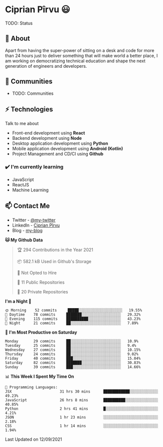 # Ciprian Pîrvu 😃

TODO: Status

## 🧐 About

Apart from having the super-power of sitting on a desk and code for more than 24 hours just to deliver something that will make world a better place, I am working on democratizing technical education and shape the next generation of engineers and developers.

## 👯 Communities

-   TODO: Communities

## ⚡ Technologies

Talk to me about

-   Front-end development using **React**
-   Backend development using **Node**
-   Desktop application development using **Python**
-   Mobile application development using **Android (Kotlin)**
-   Project Management and CD/CI using **Github**

### ✔️ I'm currently learning

-   JavaScript
-   ReactJS
-   Machine Learning

## 📫 Contact Me

-   Twitter - [@my-twitter]()
-   LinkedIn - [Ciprian Pîrvu](https://www.linkedin.com/in/p%C3%AErvu-ciprian-cristian-4415991b1/)
-   Blog - [my-blog]()

<!--START_SECTION:waka-->
**🐱 My Github Data** 

> 🏆 294 Contributions in the Year 2021
 > 
> 📦 582.1 kB Used in Github's Storage 
 > 
> 🚫 Not Opted to Hire
 > 
> 📜 11 Public Repositories 
 > 
> 🔑 20 Private Repositories  
 > 
**I'm a Night 🦉** 

```text
🌞 Morning    52 commits     █████░░░░░░░░░░░░░░░░░░░░   19.55% 
🌆 Daytime    78 commits     ███████░░░░░░░░░░░░░░░░░░   29.32% 
🌃 Evening    115 commits    ██████████░░░░░░░░░░░░░░░   43.23% 
🌙 Night      21 commits     ██░░░░░░░░░░░░░░░░░░░░░░░   7.89%

```
📅 **I'm Most Productive on Saturday** 

```text
Monday       29 commits     ██░░░░░░░░░░░░░░░░░░░░░░░   10.9% 
Tuesday      25 commits     ██░░░░░░░░░░░░░░░░░░░░░░░   9.4% 
Wednesday    27 commits     ██░░░░░░░░░░░░░░░░░░░░░░░   10.15% 
Thursday     24 commits     ██░░░░░░░░░░░░░░░░░░░░░░░   9.02% 
Friday       40 commits     ███░░░░░░░░░░░░░░░░░░░░░░   15.04% 
Saturday     82 commits     ███████░░░░░░░░░░░░░░░░░░   30.83% 
Sunday       39 commits     ███░░░░░░░░░░░░░░░░░░░░░░   14.66%

```


📊 **This Week I Spent My Time On** 

```text
💬 Programming Languages: 
JSX                      31 hrs 30 mins      ████████████░░░░░░░░░░░░░   49.23% 
JavaScript               26 hrs 8 mins       ██████████░░░░░░░░░░░░░░░   40.85% 
Python                   2 hrs 41 mins       █░░░░░░░░░░░░░░░░░░░░░░░░   4.21% 
JSON                     1 hr 23 mins        ░░░░░░░░░░░░░░░░░░░░░░░░░   2.18% 
CSS                      1 hr 14 mins        ░░░░░░░░░░░░░░░░░░░░░░░░░   1.94%

```


 Last Updated on 12/09/2021
<!--END_SECTION:waka-->
